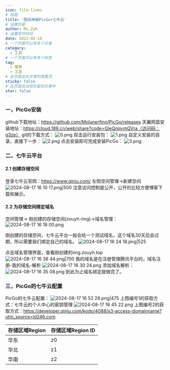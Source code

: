```yaml
---
icon: file-lines
# 标题
title: '图床神器PicGo+七牛云'
# 设置作者
author: Ms.Zyh
# 设置写作时间
date: 2022-05-16
# 一个页面可以有多个分类
category:
  - 工具
# 一个页面可以有多个标签
tag:
  - 推荐
  - 工具
# 此页面会在文章列表置顶
sticky: false
# 此页面会出现在星标文章中
star: false
---
```


### 一，PicGo安装
github下载地址：https://github.com/Molunerfinn/PicGo/releases
天翼网盘安装地址：https://cloud.189.cn/web/share?code=QjeQnqymQVra（访问码：g3ze）
git的下载方式：
![0.png](http://img.zouyh.top/article-img/20240917135204444.png)
双击运行安装包：
![1.png](http://img.zouyh.top/article-img/20240917135201436.png)
自定义安装的目录，直接下一步：
![2.png](http://img.zouyh.top/article-img/20240917135203443.png)
点击安装即可完成安装PicGo：
![3.png](http://img.zouyh.top/article-img/20240917135203441.png)

### 二，七牛云平台

#### 2.1 创建存储空间
登录七牛云官网：https://www.qiniu.com/
左侧空间管理->新建空间
![2024-08-17 16 10 17.png|500](http://img.zouyh.top/article-img/20240917135202438.png)
注意访问控制是公开，公开的比较方便博客下载和展示。
#### 2.2 为存储空间绑定域名
空间管理-> 刚创建的存储空间(zouyh-img)->域名管理：
![2024-08-17 16 18 00.png](http://img.zouyh.top/article-img/20240917135201437.png)

刚创建的存储空间，七牛云平台一般会给一个测试域名，这个域名30天后会过期，所以需要我们绑定自己的域名。
![2024-08-17 16 24 18.png|525](http://img.zouyh.top/article-img/20240917135204445.png)

点击域名管理界面，查看刚创建的img.zouyh.top
![2024-08-17 16 38 44.png|700](http://img.zouyh.top/article-img/20240917135202439.png)
我的域名是在注册管理腾讯平台的，域名注册-我的域名-解析
![2024-08-17 16 30 24.png](http://img.zouyh.top/article-img/20240917135204446.png)
添加域名解析：
![2024-08-17 16 35 08.png](http://img.zouyh.top/article-img/20240917135203442.png)
到此为止域名绑定就做完了。
### 三，PicGo的七牛云配置
PicGo的七牛云配置：
![2024-08-17 16 52 28.png|475](http://img.zouyh.top/article-img/20240917135202440.png)
上图编号1的获取方式：七牛云的个人中心的密钥管理
![2024-08-17 16 45 22.png](http://img.zouyh.top/article-img/20240917135205447.png)
上图编号2的获取方式：https://developer.qiniu.com/kodo/4088/s3-access-domainname?utm_source=ld246.com

| 存储区域Region | 存储区域Region ID |
| ---------- | ------------- |
| 华东         | z0            |
| 华北         | z1            |
| 华南         | z2            |
